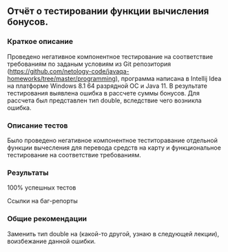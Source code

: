 ## Отчёт о тестировании функции вычисления бонусов.
### Краткое описание
Проведено негативное компонентное тестирование на соответствие требованиям по заданым условиям из Git репозитория (https://github.com/netology-code/javaqa-homeworks/tree/master/programming), программа написана в Intellij Idea на платформе Windows 8.1 64 разрядной ОС и Java 11. В результате тестирования выявлена ошибка в рассчете суммы бонусов.
Для рассчета был представлен тип double, вследствие чего возникла ошибка.

### Описание тестов
Было проведено негативное компонентное теститоравание отдельной функции вычесления для перевода средств на карту и функциональное тестирование на соответствие требованиям.

### Результаты
100% успешных тестов

Ссылки на баг-репорты

### Общие рекомендации
Заменить тип double на (какой-то другой, узнаю в следующей лекции), воизбежание данной ошибки.